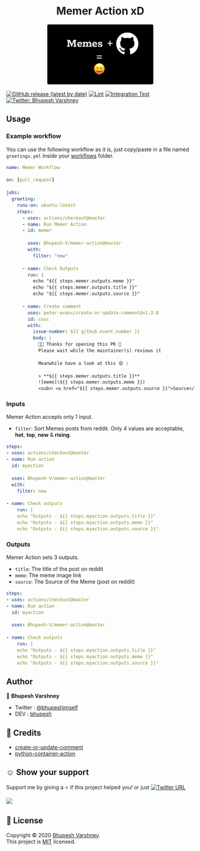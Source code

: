 <p align="center">
  <h1 align="center">Memer Action xD</h1>
  <p align="center">
  <a href=""><img src="https://raw.githubusercontent.com/Bhupesh-V/memer-action/master/images/header.png?token=AIGANF6ODRJK3Z2FQ5BKO6K6TLD2O" alt="memer-action-logo" height="160"></a>
  </p>
</p>

[![GitHub release (latest by date)](https://img.shields.io/github/v/release/bhupesh-v/memer-action?logo=GitHub)](https://github.com/Bhupesh-V/memer-action/releases) 
[![Lint](https://github.com/Bhupesh-V/memer-action/workflows/Lint/badge.svg?branch=master)](https://github.com/Bhupesh-V/memer-action/actions?query=workflow%3ALint)
[![Integration Test](https://github.com/Bhupesh-V/memer-action/workflows/Integration%20Test/badge.svg?branch=master)](https://github.com/Bhupesh-V/memer-action/actions?query=workflow%3A%22Integration+Test%22)
<a href="https://twitter.com/bhupeshimself">
  <img alt="Twitter: Bhupesh Varshney" src="https://img.shields.io/twitter/follow/bhupeshimself.svg?style=social" target="_blank" />
</a>


## Usage

### Example workflow

You can use the following workflow as it is, just copy/paste in a file named `greetings.yml` inside your [workflows](https://github.com/Bhupesh-V/memer-action/tree/master/.github/workflows) folder.

```yaml
name: Memer Workflow

on: [pull_request]

jobs:
  greeting:
    runs-on: ubuntu-latest
    steps:
      - uses: actions/checkout@master
      - name: Run Memer Action
      - id: memer

        uses: Bhupesh-V/memer-action@master
        with:
          filter: "new"

      - name: Check Outputs
        run: |
          echo "${{ steps.memer.outputs.meme }}"
          echo "${{ steps.memer.outputs.title }}"
          echo "${{ steps.memer.outputs.source }}"

      - name: Create comment
        uses: peter-evans/create-or-update-comment@v1.3.0
        id: couc
        with:
          issue-number: ${{ github.event.number }}
          body: |
            🎉🎉 Thanks for opening this PR 🤗
            Please wait while the maintainer(s) reviews it

            Meanwhile have a look at this 😝 :

            > **${{ steps.memer.outputs.title }}**
            ![meme](${{ steps.memer.outputs.meme }})
            <sub>ℹ️ <a href="${{ steps.memer.outputs.source }}">Source</a> [ Powered By 🔥 <a href="https://github.com/Bhupesh-V/memer-action">Memer Action</a> ]</sub>

```

### Inputs

Memer Action accepts only 1 input.

- `filter`: Sort Memes posts from reddit. Only 4 values are acceptable, **hot**, **top**, **new** & **rising**.

```yaml
steps:
- uses: actions/checkout@master
- name: Run action
  id: myaction

  uses: Bhupesh-V/memer-action@master
  with:
    filter: new

- name: Check outputs
    run: |
    echo "Outputs - ${{ steps.myaction.outputs.title }}"
    echo "Outputs - ${{ steps.myaction.outputs.meme }}"
    echo "Outputs - ${{ steps.myaction.outputs.source }}"
```

### Outputs

Memer Action sets 3 outputs.

- `title`: The title of the post on reddit
- `meme`: The meme image link
- `source`: The Source of the Meme (post on reddit)

```yaml
steps:
- uses: actions/checkout@master
- name: Run action
  id: myaction

  uses: Bhupesh-V/memer-action@master

- name: Check outputs
    run: |
    echo "Outputs - ${{ steps.myaction.outputs.title }}"
    echo "Outputs - ${{ steps.myaction.outputs.meme }}"
    echo "Outputs - ${{ steps.myaction.outputs.source }}"
```


## Author

👤 **Bhupesh Varshney**

- Twitter : [@bhupeshimself](https://twitter.com/bhupeshimself)
- DEV : [bhupesh](https://dev.to/bhupesh)

## 💙 Credits
- [create-or-update-comment](https://github.com/peter-evans/create-or-update-comment)
- [python-container-action](https://github.com/jacobtomlinson/python-container-action)

## ☺️ Show your support

Support me by giving a ⭐️ if this project helped you! or just [![Twitter URL](https://img.shields.io/twitter/url?label=Tweet%20Memer%20Action&logoColor=blue&style=social&url=https%3A%2F%2Ftwitter.com%2Fintent%2Ftweet%3Furl%3Dhttps%3A%2F%2Fgithub.com%2FBhupesh-V%2Fmemer-action%26text%3DA%2520GitHub%2520Action%2520for%2520programmer%2520memes%2520%3B%29)](https://twitter.com/intent/tweet?url=https://github.com/Bhupesh-V/memer-action&text=A%20GitHub%20Action%20for%20programmer%20memes)

<a href="https://www.patreon.com/bhupesh">
  <img src="https://c5.patreon.com/external/logo/become_a_patron_button@2x.png" width="160">
</a>

## 📝 License

Copyright © 2020 [Bhupesh Varshney](https://github.com/Bhupesh-V).<br />
This project is [MIT](https://github.com/Bhupesh-V/memer-action/blob/master/LICENSE) licensed.
